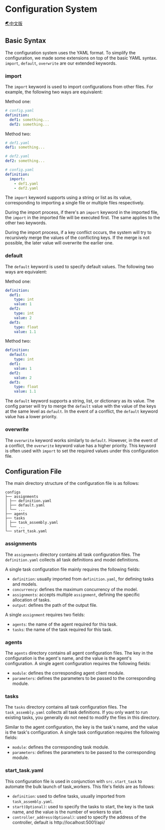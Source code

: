 # Configuration System

[🌏中文版](Config_cn.md)

## Basic Syntax

The configuration system uses the YAML format. To simplify the configuration, we made some extensions on top of the
basic YAML syntax. `import`, `default`, `overwrite` are our extended keywords.

### import

The `import` keyword is used to import configurations from other files. For example, the following two ways are
equivalent:

Method one:

```yaml
# config.yaml
definition:
  def1: something...
  def2: something...
```

Method two:

```yaml
# def1.yaml
def1: something...

# def2.yaml
def2: something...

# config.yaml
definition:
  import:
    - def1.yaml
    - def2.yaml
```

The `import` keyword supports using a string or list as its value, corresponding to importing a single file or multiple
files respectively.

During the import process, if there's an `import` keyword in the imported file, the `import` in the imported file will
be executed first. The same applies to the other two keywords.

During the import process, if a key conflict occurs, the system will try to recursively merge the values of the
conflicting keys. If the merge is not possible, the later value will overwrite the earlier one.

### default

The `default` keyword is used to specify default values. The following two ways are equivalent:

Method one:

```yaml
definition:
  def1:
    type: int
    value: 1
  def2:
    type: int
    value: 2
  def3:
    type: float
    value: 1.1
```

Method two:

```yaml
definition:
  default:
    type: int
  def1:
    value: 1
  def2:
    value: 2
  def3:
    type: float
    value: 1.1
```

The `default` keyword supports a string, list, or dictionary as its value. The config parser will try to merge
the `default` value with the value of the keys at the same level as `default`. In the event of a conflict, the `default`
keyword value has a lower priority.

### overwrite

The `overwrite` keyword works similarly to `default`. However, in the event of a conflict, the `overwrite` keyword value
has a higher priority. This keyword is often used with `import` to set the required values under this configuration
file.

## Configuration File

The main directory structure of the configuration file is as follows:

```
configs
├── assignments
│ ├── definition.yaml
│ ├── default.yaml
│ └── ...
├── agents
├── tasks
│ ├── task_assembly.yaml
│ └── ...
└── start_task.yaml
```

### assignments

The `assignments` directory contains all task configuration files. The `definition.yaml` collects all task definitions
and model definitions.

A single task configuration file mainly requires the following fields:

- `definition`: usually imported from `definition.yaml`, for defining tasks and models.
- `concurrency`: defines the maximum concurrency of the model.
- `assignments`: accepts multiple `assignment`, defining the specific allocation of tasks.
- `output`: defines the path of the output file.

A single `assignment` requires two fields:

- `agents`: the name of the agent required for this task.
- `tasks`: the name of the task required for this task.

### agents

The `agents` directory contains all agent configuration files. The key in the configuration is the agent's name, and the
value is the agent's configuration. A single agent configuration requires the following fields:

- `module`: defines the corresponding agent client module.
- `parameters`: defines the parameters to be passed to the corresponding module.

### tasks

The `tasks` directory contains all task configuration files. The `task_assembly.yaml` collects all task definitions. If
you only want to run existing tasks, you generally do not need to modify the files in this directory.

Similar to the agent configuration, the key is the task's name, and the value is the task's configuration. A single task
configuration requires the following fields:

- `module`: defines the corresponding task module.
- `parameters`: defines the parameters to be passed to the corresponding module.

### start_task.yaml

This configuration file is used in conjunction with `src.start_task` to automate the bulk launch of task_workers. This
file's fields are as follows:

- `definition`: used to define tasks, usually imported from `task_assembly.yaml`.
- `start(Optional)`: used to specify the tasks to start, the key is the task name, and the value is the number of
  workers to start.
- `controller_address(Optional)`: used to specify the address of the controller, default is http://localhost:5001/api/
